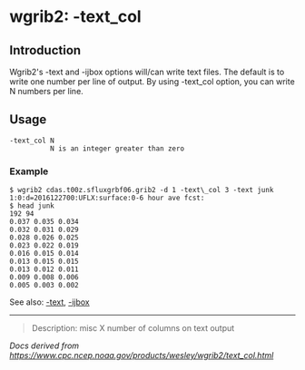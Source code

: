 # wgrib2: -text_col

## Introduction

Wgrib2's -text and -ijbox options
will/can write text files. The default is to write one number per line of output.
By using -text_col option, you can write N numbers per line.

## Usage

```
-text_col N
          N is an integer greater than zero
```

### Example

```
$ wgrib2 cdas.t00z.sfluxgrbf06.grib2 -d 1 -text\_col 3 -text junk
1:0:d=2016122700:UFLX:surface:0-6 hour ave fcst:
$ head junk
192 94
0.037 0.035 0.034
0.032 0.031 0.029
0.028 0.026 0.025
0.023 0.022 0.019
0.016 0.015 0.014
0.013 0.015 0.015
0.013 0.012 0.011
0.009 0.008 0.006
0.005 0.003 0.002
```

See also:
[-text](./text.md),
[-ijbox](./ijbox.md)

---

> Description: misc X number of columns on text output

_Docs derived from <https://www.cpc.ncep.noaa.gov/products/wesley/wgrib2/text_col.html>_

